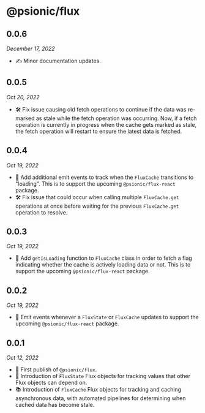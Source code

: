 # @psionic/flux

## 0.0.6

<i>December 17, 2022</i>

* ✍️ Minor documentation updates.

## 0.0.5

<i>Oct 20, 2022</i>

* 🛠️ Fix issue causing old fetch operations to continue if the data was re-marked as stale while the fetch operation was occurring. Now, if a fetch operation is currently in progress when the cache gets marked as stale, the fetch operation will restart to ensure the latest data is fetched.

## 0.0.4

<i>Oct 19, 2022</i>

* 📨 Add additional emit events to track when the `FluxCache` transitions to "loading". This is to support the upcoming `@psionic/flux-react` package.
* 🛠️ Fix issue that could occur when calling multiple `FluxCache.get` operations at once before waiting for the previous `FluxCache.get` operation to resolve.

## 0.0.3

<i>Oct 19, 2022</i>

* 🔄 Add `getIsLoading` function to `FluxCache` class in order to fetch a flag indicating whether the cache is actively loading data or not. This is to support the upcoming `@psionic/flux-react` package.

## 0.0.2

<i>Oct 19, 2022</i>

* 📨 Emit events whenever a `FluxState` or `FluxCache` updates to support the upcoming `@psionic/flux-react` package.

## 0.0.1

<i>Oct 12, 2022</i>

* 🥳 First publish of `@psionic/flux`.
* 📝 Introduction of `FluxState` Flux objects for tracking values that other Flux objects can depend on.
* 📚 Introduction of `FluxCache` Flux objects for tracking and caching asynchronous data, with automated pipelines for determining when cached data has become stale.
